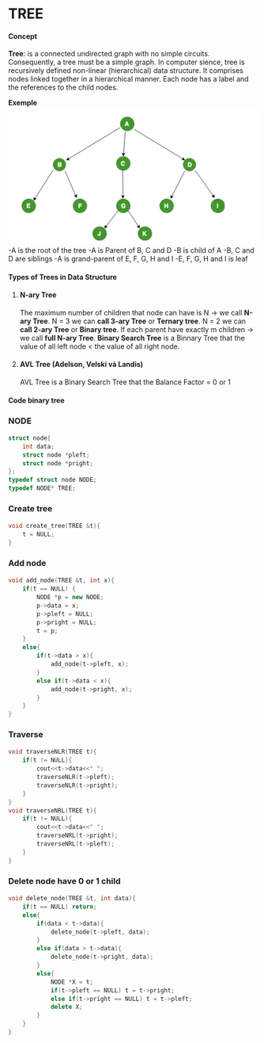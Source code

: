 # TREE
#### Concept
**Tree**: is a connected undirected graph with no simple circuits. Consequently, a tree must be a simple graph.
In computer sience, tree is recursively defined non-linear (hierarchical) data structure. It comprises nodes linked together in a hierarchical manner. Each node has a label and the references to the child nodes.

**Exemple**
<img src="tree.png">
-A is the root of the tree
-A is Parent of B, C and D
-B is child of A
-B, C and D are siblings
-A is grand-parent of E, F, G, H and I
-E, F, G, H and I is leaf

#### Types of Trees in Data Structure
1. #### N-ary Tree
   The maximum number of children that node can have is N -> we call **N-ary Tree**. N = 3 we can **call 3-ary Tree** or **Ternary tree**. N = 2 we can **call 2-ary Tree** or **Binary tree**. If each parent have exactly m children -> we call **full N-ary Tree**. **Binary Search Tree** is a Binnary Tree that the value of all left node < the value of all right node.
2. #### AVL Tree (Adelson, Velski và Landis)
   AVL Tree is a Binary Search Tree that the Balance Factor = 0 or 1

#### Code binary tree

### NODE
```c++
struct node{
    int data;
    struct node *pleft;
    struct node *pright;
};
typedef struct node NODE;
typedef NODE* TREE;
```

### Create tree
```c++
void create_tree(TREE &t){
    t = NULL;
}
```

### Add node
```c++
void add_node(TREE &t, int x){
    if(t == NULL) {
        NODE *p = new NODE;
        p->data = x;
        p->pleft = NULL;
        p->pright = NULL;
        t = p;
    }
    else{
        if(t->data > x){
            add_node(t->pleft, x);
        }
        else if(t->data < x){
            add_node(t->pright, x);
        }
    }
}
```

### Traverse
```c++
void traverseNLR(TREE t){
    if(t != NULL){
        cout<<t->data<<" ";
        traverseNLR(t->pleft);
        traverseNLR(t->pright);
    }
}
void traverseNRL(TREE t){
    if(t != NULL){
        cout<<t->data<<" ";
        traverseNRL(t->pright);
        traverseNRL(t->pleft);
    }
}
```

### Delete node have 0 or 1 child
```c++
void delete_node(TREE &t, int data){
    if(t == NULL) return;
    else{
        if(data < t->data){
            delete_node(t->pleft, data);
        }
        else if(data > t->data){
            delete_node(t->pright, data);
        }
        else{
            NODE *X = t;
            if(t->pleft == NULL) t = t->pright;
            else if(t->pright == NULL) t = t->pleft;
            delete X;
        }
    }
}
```